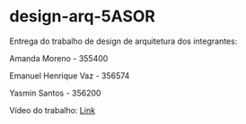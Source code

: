 # design-arq-5ASOR
Entrega do trabalho de design de arquitetura dos integrantes:

Amanda Moreno - 355400

Emanuel Henrique Vaz - 356574

Yasmin Santos - 356200


Vídeo do trabalho: [Link](https://drive.google.com/file/d/1aTKOktCVsd08feEpCSKQTh7Van-r1LOP/view?usp=drive_link)
